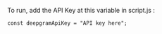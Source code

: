 To run, add the API Key at this variable in script.js :
```code
const deepgramApiKey = "API key here";
 ```

